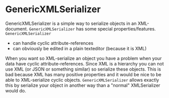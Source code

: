 # GenericXMLSerializer

GenericXMLSerializer is a simple way to serialize objects in an XML-document.
`GenericXMLSerializer` has some special properties/features. `GenericXMLSerializer`
- can handle cyclic attribute-references
- can obviously be edited in a plain texteditor (because it is XML)

When you want so XML-serialize an object you have a problem when your data have cyclic attribute-references.
Since XML is a hierarchy you can not use XML (or JSON or something similar) so serialize these objects.
This is bad because XML has many positive properties and it would be nice to be able to XML-serialize cyclic objects.
`GenericXMLSerializer` allows exactly this by serialize your object in another way than a "normal" XMLSerializer would do. 
